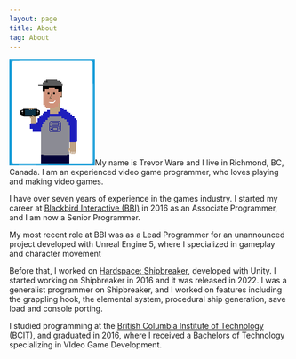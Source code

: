 ```yaml
---
layout: page
title: About
tag: About
---
```


<img id="aboutimg" src="/assets/icons/about.png" width="154" height="192" />My name is Trevor Ware and I live in Richmond, BC, Canada. I am an experienced video game programmer, who loves playing and making video games. 

I have over seven years of experience in the games industry. I started my career at <a href="http://blackbirdinteractive.com">Blackbird Interactive (BBI)</a> in 2016 as an Associate Programmer, and I am now a Senior Programmer.

My most recent role at BBI was as a Lead Programmer for an unannounced project developed with Unreal Engine 5, where I specialized in gameplay and character movement

Before that, I worked on <a href=”https://store.steampowered.com/app/1161580/Hardspace_Shipbreaker/”>
Hardspace: Shipbreaker</a>, developed with Unity. I started working on Shipbreaker in 2016 and it was released in 2022. I was a generalist programmer on Shipbreaker, and I worked on features including the grappling hook, the elemental system, procedural ship generation, save load and console porting.

I studied programming at the <a href="http://www.bcit.ca">British Columbia Institute of Technology (BCIT)</a>, and graduated in 2016, where I received a Bachelors of Technology specializing in VIdeo Game Development.

<br>
<br>